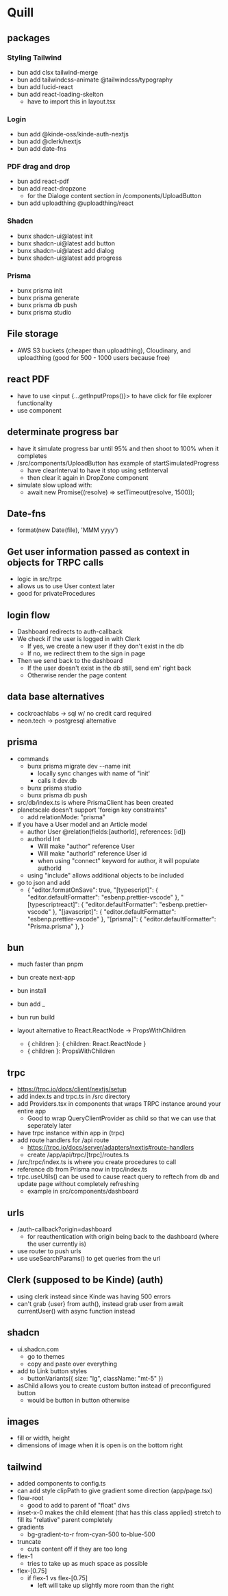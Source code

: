 # Quill

## packages

### Styling Tailwind

- bun add clsx tailwind-merge
- bun add tailwindcss-animate @tailwindcss/typography
- bun add lucid-react
- bun add react-loading-skelton
  - have to import this in layout.tsx

### Login

- bun add @kinde-oss/kinde-auth-nextjs
- bun add @clerk/nextjs
- bun add date-fns

### PDF drag and drop

- bun add react-pdf
- bun add react-dropzone
  - for the Dialoge content section in /components/UploadButton
- bun add uploadthing @uploadthing/react

### Shadcn

- bunx shadcn-ui@latest init
- bunx shadcn-ui@latest add button
- bunx shadcn-ui@latest add dialog
- bunx shadcn-ui@latest add progress

### Prisma

- bunx prisma init
- bunx prisma generate
- bunx prisma db push
- bunx prisma studio

## File storage

- AWS S3 buckets (cheaper than uploadthing), Cloudinary, and uploadthing (good for 500 - 1000 users because free)

## react PDF

- have to use <input {...getInputProps()}> to have click for file explorer functionality
- use <Dropzone> component

## determinate progress bar

- have it simulate progress bar until 95% and then shoot to 100% when it completes
- /src/components/UploadButton has example of startSimulatedProgress
  - have clearInterval to have it stop using setInterval
  - then clear it again in DropZone component
- simulate slow upload with:
  - await new Promise((resolve) => setTimeout(resolve, 1500));

## Date-fns

- format(new Date(file), 'MMM yyyy')

## Get user information passed as context in objects for TRPC calls

- logic in src/trpc
- allows us to use User context later
- good for privateProcedures

## login flow

- Dashboard redirects to auth-callback
- We check if the user is logged in with Clerk
  - If yes, we create a new user if they don't exist in the db
  - If no, we redirect them to the sign in page
- Then we send back to the dashboard
  - If the user doesn't exist in the db still, send em' right back
  - Otherwise render the page content

## data base alternatives

- cockroachlabs -> sql w/ no credit card required
- neon.tech -> postgresql alternative

## prisma

- commands
  - bunx prisma migrate dev --name init
    - locally sync changes with name of "init'
    - calls it dev.db
  - bunx prisma studio
  - bunx prisma db push
- src/db/index.ts is where PrismaClient has been created
- planetscale doesn't support 'foreign key constraints"
  - add relationMode: "prisma"
- if you have a User model and an Article model
  - author User @relation(fields:[authorId], references: [id])
  - authorId Int
    - Will make "author" reference User
    - Will make "authorId" reference User id
    - when using "connect" keyword for author, it will populate authorId
  - using "include" allows additional objects to be included
- go to json and add
  - {
    "editor.formatOnSave": true,
    "[typescript]": {
    "editor.defaultFormatter": "esbenp.prettier-vscode"
    },
    "[typescriptreact]": {
    "editor.defaultFormatter": "esbenp.prettier-vscode"
    },
    "[javascript]": {
    "editor.defaultFormatter": "esbenp.prettier-vscode"
    },
    "[prisma]": {
    "editor.defaultFormatter": "Prisma.prisma"
    },
    }

## bun

- much faster than pnpm
- bun create next-app
- bun install
- bun add \_
- bun run build

- layout alternative to React.ReactNode -> PropsWithChildren
  - { children }: { children: React.ReactNode }
  - { children }: PropsWithChildren

## trpc

- https://trpc.io/docs/client/nextjs/setup
- add index.ts and trpc.ts in /src directory
- add Providers.tsx in components that wraps TRPC instance around your entire app
  - Good to wrap QueryClientProvider as child so that we can use that seperately later
- have trpc instance within app in (trpc)
- add route handlers for /api route
  - https://trpc.io/docs/server/adapters/nextjs#route-handlers
  - create /app/api/trpc/[trpc]/routes.ts
- /src/trpc/index.ts is where you create procedures to call
- reference db from Prisma now in trpc/index.ts
- trpc.useUtils() can be used to cause react query to reftech from db and update page without completely refreshing
  - example in src/components/dashboard

## urls

- /auth-callback?origin=dashboard
  - for reauthentication with origin being back to the dashboard (where the user currently is)
- use router to push urls
- use useSearchParams() to get queries from the url

## Clerk (supposed to be Kinde) (auth)

- using clerk instead since Kinde was having 500 errors
- can't grab {user} from auth(), instead grab user from await currentUser() with async function instead

## shadcn

- ui.shadcn.com
  - go to themes
  - copy and paste over everything
- add to Link button styles
  - buttonVariants({ size: "lg", className: "mt-5" })
- asChild allows you to create custom button instead of preconfigured button
  - would be button in button otherwise

## images

- fill or width, height
- dimensions of image when it is open is on the bottom right

## tailwind

- added components to config.ts
- can add style clipPath to give gradient some direction (app/page.tsx)
- flow-root
  - good to add to parent of "float" divs
- inset-x-0 makes the child element (that has this class applied) stretch to fill its "relative" parent completely
- gradients
  - bg-gradient-to-r from-cyan-500 to-blue-500
- truncate
  - cuts content off if they are too long
- flex-1
  - tries to take up as much space as possible
- flex-[0.75]
  - if flex-1 vs flex-[0.75]
    - left will take up slightly more room than the right
